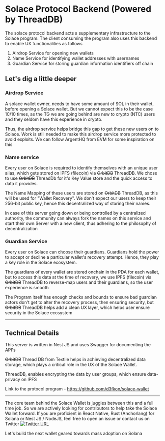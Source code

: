 # Solace Protocol Backend (Powered by ThreadDB)

The solace protocol backend acts a supplementary infrastructure to the Solace program. The client consuming the program also uses this backend to enable UX functionalities as follows

1. Airdrop Service for opening new wallets
2. Name Service for identifying wallet addresses with usernames
3. Guardian Service for storing guardian information identifiers off chain

## Let's dig a little deeper

### Airdrop Service

A solace wallet owner, needs to have some amount of SOL in their wallet, before opening a Solace wallet. But we cannot expect this to be the case 10/10 times, as the TG we are going behind are new to crypto (NTC) users and they seldom have this experience in crypto.

Thus, the airdrop service helps bridge this gap to get these new users on to Solace. Work is still needed to make this airdrop service more protected to avoid exploits. We can follow ArgentHQ from EVM for some inspiration on this

### Name service

Every user on Solace is required to identify themselves with an unique user alias, which gets stored on IPFS (filecoin) via ~~OrbitDB~~ ThreadDB. We chose to use ~~OrbitDB~~ ThreadDb for it's Key Value store and the quick access to data it provides.

The Name Mapping of these users are stored on ~~OrbitDB~~ ThreadDB, as this will be used for "Wallet Recovery". We don't expect our users to keep their 256-bit public key, hence this decentralized way of storing their names.

In case of this server going down or being controlled by a centralized authority, the community can always fork the names on this service and start their own Server with a new client, thus adhering to the philosophy of decentralization

### Guardian Service

Every user on Solace can choose their guardians. Guardians hold the power to accept or decline a particular wallet's recovery attempt. Hence, they play a key role in the Solace ecosystem.

The guardians of every wallet are stored onchain in the PDA for each wallet, but to access this data at the time of recovery, we use IPFS (filecoin) via ~~OrbitDB~~ ThreadDB to reverse-map users and their guardians, so the user experience is smooth

The Program itself has enough checks and bounds to ensure bad guardian actors don't get to alter the recovery process, then ensuring security, but ~~OrbitDB~~ ThreadDB helps add a clean UX layer, which helps user ensure security in the Solace ecosystem

---

## Technical Details

This server is written in Nest JS and uses Swagger for documenting the API's

~~OrbitDB~~ Thread DB from Textile helps in achieving decentralized data storage, which plays a critical role in the UX of the Solace Wallet.

ThreadDB, enables encrypting the data by user groups, which ensure data-privacy on IPFS

Link to the protocol program - https://github.com/d3fkon/solace-wallet

---

The core team behind the Solace Wallet is juggles between this and a full time job. So we are actively looking for contributors to help take the Solace Wallet forward. If you are proficient in React Native, Rust (Anchorlang) for Solana or Nest JS / NodeJS, feel free to open an issue or contact us on Twitter [![Twitter URL](https://img.shields.io/twitter/url/https/twitter.com/ashwinxprasad.svg?style=social&label=Follow%20%40ashwinxprasad)](https://twitter.com/ashwinxprasad)

Let's build the next wallet geared towards mass adoption on Solana
